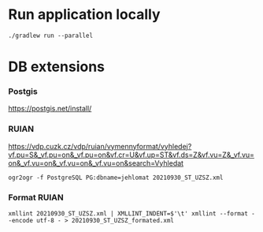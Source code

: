 # Run application locally

```shell
./gradlew run --parallel
```

# DB extensions

### Postgis
https://postgis.net/install/

### RUIAN

https://vdp.cuzk.cz/vdp/ruian/vymennyformat/vyhledej?vf.pu=S&_vf.pu=on&_vf.pu=on&vf.cr=U&vf.up=ST&vf.ds=Z&vf.vu=Z&_vf.vu=on&_vf.vu=on&_vf.vu=on&_vf.vu=on&search=Vyhledat

```shell
ogr2ogr -f PostgreSQL PG:dbname=jehlomat 20210930_ST_UZSZ.xml
```

### Format RUIAN

```shell
xmllint 20210930_ST_UZSZ.xml | XMLLINT_INDENT=$'\t' xmllint --format --encode utf-8 - > 20210930_ST_UZSZ_formated.xml
```